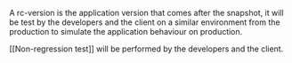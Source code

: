 
A rc-version is the application version that comes after the snapshot, it will be test by the developers and the client on a similar environment from the production to simulate the application behaviour on production.

[[Non-regression test]] will be performed by the developers and the client.